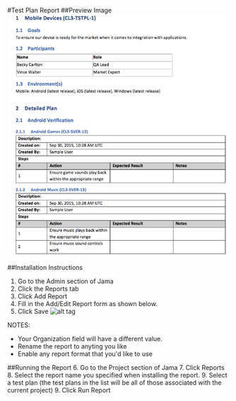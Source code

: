#Test Plan Report
##Preview Image
![alt tag](https://github.com/JamaSoftware/Community-Reports/blob/master/Test%20Plan%20Report/preview.png)

##Installation Instructions
1. Go to the Admin section of Jama
2. Click the Reports tab
3. Click Add Report
4. Fill in the Add/Edit Report form as shown below.
5. Click Save
![alt tag](hhttps://github.com/JamaSoftware/Community-Reports/blob/master/Test%20Plan%20Report/config.png)

NOTES: 
- Your Organization field will have a different value.  
- Rename the report to anyting you like
- Enable any report format that you'd like to use

##Running the Report
6. Go to the Project section of Jama
7. Click Reports
8. Select the report name you specified when installing the report.
9. Select a test plan (the test plans in the list will be all of those  associated with the current project)
9. Click Run Report